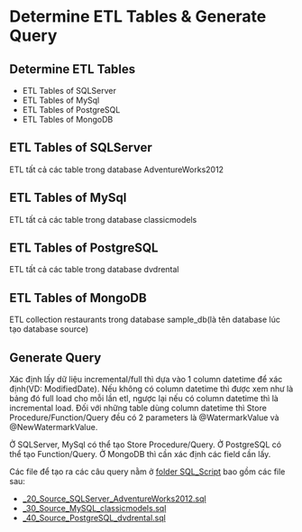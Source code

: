 Determine ETL Tables & Generate Query
=====================================

## Determine ETL Tables
- ETL Tables of SQLServer
- ETL Tables of MySql
- ETL Tables of PostgreSQL
- ETL Tables of MongoDB


ETL Tables of SQLServer
-----------------------

ETL tất cả các table trong database AdventureWorks2012


ETL Tables of MySql
-------------------

ETL tất cả các table trong database classicmodels


ETL Tables of PostgreSQL
------------------------

ETL tất cả các table trong database dvdrental


ETL Tables of MongoDB
---------------------

ETL collection restaurants trong database sample_db(là tên database lúc tạo database source)


## Generate Query
Xác định lấy dữ liệu incremental/full thì dựa vào 1 column datetime để xác định(VD: ModifiedDate). Nếu không có column datetime thì được xem như là bảng đó full load cho mỗi lần etl, ngược lại nếu có column datetime thì là incremental load. Đối với những table dùng column datetime thì Store Procedure/Function/Query đều có 2 parameters là @WatermarkValue và @NewWatermarkValue.



Ở SQLServer, MySql có thể tạo Store Procedure/Query. Ở PostgreSQL có thể tạo Function/Query. Ở MongoDB thì cần xác định các field cần lấy.

Các file để tạo ra các câu query nằm ở [folder SQL_Script](SQL_Script) bao gồm các file sau:
* [_20_Source_SQLServer_AdventureWorks2012.sql](SQL_Script/_20_Source_SQLServer_AdventureWorks2012.sql)
* [_30_Source_MySQL_classicmodels.sql](SQL_Script/_30_Source_MySQL_classicmodels.sql)
* [_40_Source_PostgreSQL_dvdrental.sql](SQL_Script/_40_Source_PostgreSQL_dvdrental.sql)